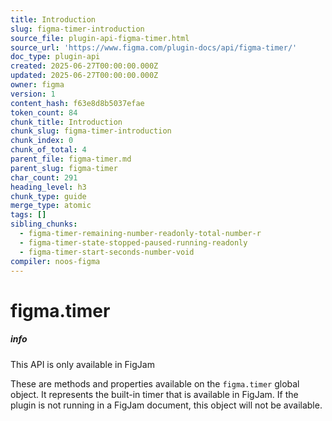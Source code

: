 ```yaml
---
title: Introduction
slug: figma-timer-introduction
source_file: plugin-api-figma-timer.html
source_url: 'https://www.figma.com/plugin-docs/api/figma-timer/'
doc_type: plugin-api
created: 2025-06-27T00:00:00.000Z
updated: 2025-06-27T00:00:00.000Z
owner: figma
version: 1
content_hash: f63e8d8b5037efae
token_count: 84
chunk_title: Introduction
chunk_slug: figma-timer-introduction
chunk_index: 0
chunk_of_total: 4
parent_file: figma-timer.md
parent_slug: figma-timer
char_count: 291
heading_level: h3
chunk_type: guide
merge_type: atomic
tags: []
sibling_chunks:
  - figma-timer-remaining-number-readonly-total-number-r
  - figma-timer-state-stopped-paused-running-readonly
  - figma-timer-start-seconds-number-void
compiler: noos-figma
---
```


# figma.timer

##### info

This API is only available in FigJam

These are methods and properties available on the `figma.timer` global object. It represents the built-in timer that is available in FigJam. If the plugin is not running in a FigJam document, this object will not be available.
